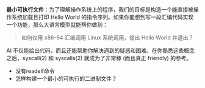 **最小可执行文件**：为了理解操作系统上的程序，我们的目标是构造一个能直接被操作系统加载且打印 Hello World 的指令序列。如果你能想到写一段汇编代码实现一个功能，那么大语言模型就能帮你做到：

> 如何仅用 x86-64 汇编调用 Linux 系统调用，输出 Hello World 并退出？

AI 不仅能给出代码，而且还能帮助你解决遇到的疑惑和困难。在你熟悉这些概念之后，syscall(2) 和 syscalls(2) 就成为了非常棒 (而且真正 friendly) 的参考。













- 没有readelf命令
- 怎样构建一个最小的可执行的二进制文件？
